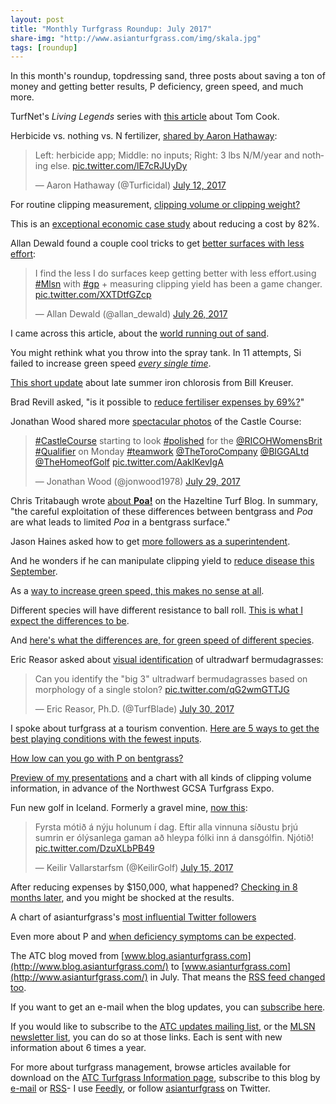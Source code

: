 ```yaml
---
layout: post
title: "Monthly Turfgrass Roundup: July 2017"
share-img: "http://www.asianturfgrass.com/img/skala.jpg"
tags: [roundup]
---
```


In this month's roundup, topdressing sand, three posts about saving a ton of money and getting better results, P deficiency, green speed, and much more.

TurfNet's *Living Legends* series with [this article](http://www.turfnet.com/blog/33/entry-1452-tom-cook-pioneered-the-turf-program-at-oregon-state-university/) about Tom Cook. 

Herbicide vs. nothing vs. N fertilizer, [shared by Aaron Hathaway](https://twitter.com/Turficidal/status/885163342150721536):

<blockquote class="twitter-tweet" data-lang="en"><p lang="en" dir="ltr">Left: herbicide app; Middle: no inputs; Right: 3 lbs N/M/year and nothing else. <a href="https://t.co/lE7cRJUyDy">pic.twitter.com/lE7cRJUyDy</a></p>&mdash; Aaron Hathaway (@Turficidal) <a href="https://twitter.com/Turficidal/status/885163342150721536">July 12, 2017</a></blockquote>
<script async src="//platform.twitter.com/widgets.js" charset="utf-8"></script>

For routine clipping measurement, [clipping volume or clipping weight?](http://www.asianturfgrass.com/2017-07-04-volume-or-weight/)

This is an [exceptional economic case study](http://www.asianturfgrass.com/2017-07-05-saving-82-percent-gsr/) about reducing a cost by 82%.

Allan Dewald found a couple cool tricks to get [better surfaces with less effort](https://twitter.com/allan_dewald/status/890323223186857984):

<blockquote class="twitter-tweet" data-lang="en"><p lang="en" dir="ltr">I find the less I do surfaces keep getting better with less effort.using <a href="https://twitter.com/hashtag/Mlsn?src=hash">#Mlsn</a> with <a href="https://twitter.com/hashtag/gp?src=hash">#gp</a> + measuring clipping yield has been a game changer. <a href="https://t.co/XXTDtfGZcp">pic.twitter.com/XXTDtfGZcp</a></p>&mdash; Allan Dewald (@allan_dewald) <a href="https://twitter.com/allan_dewald/status/890323223186857984">July 26, 2017</a></blockquote>
<script async src="//platform.twitter.com/widgets.js" charset="utf-8"></script>

I came across this article, about the [world running out of sand](http://www.newyorker.com/magazine/2017/05/29/the-world-is-running-out-of-sand).

You might rethink what you throw into the spray tank. In 11 attempts, Si failed to increase green speed [*every single time*](http://www.asianturfgrass.com/2017-07-06-rethink-throw-spray-tank-si/).

[This short update](http://turf.unl.edu/late-summer-yellowing-kentucky-bluegrass-and-creeping-bentgrass-0) about late summer iron chlorosis from Bill Kreuser.

Brad Revill asked, "is it possible to [reduce fertiliser expenses by 69%?](https://www.bradrevillturf.com/goingagainstthegrain/23/5/2017/mlsn-nikanti-gc-reducing-expenses-and-inputs-since-2016)" 

Jonathan Wood shared more [spectacular photos](https://twitter.com/jonwood1978/status/891307869018181632) of the Castle Course:

<blockquote class="twitter-tweet" data-lang="en"><p lang="en" dir="ltr"><a href="https://twitter.com/hashtag/CastleCourse?src=hash">#CastleCourse</a> starting to look <a href="https://twitter.com/hashtag/polished?src=hash">#polished</a> for the <a href="https://twitter.com/RICOHWomensBrit">@RICOHWomensBrit</a> <a href="https://twitter.com/hashtag/Qualifier?src=hash">#Qualifier</a> on Monday <a href="https://twitter.com/hashtag/teamwork?src=hash">#teamwork</a> <a href="https://twitter.com/TheToroCompany">@TheToroCompany</a> <a href="https://twitter.com/BIGGALtd">@BIGGALtd</a> <a href="https://twitter.com/TheHomeofGolf">@TheHomeofGolf</a> <a href="https://t.co/AaklKevIgA">pic.twitter.com/AaklKevIgA</a></p>&mdash; Jonathan Wood (@jonwood1978) <a href="https://twitter.com/jonwood1978/status/891307869018181632">July 29, 2017</a></blockquote>
<script async src="//platform.twitter.com/widgets.js" charset="utf-8"></script>

Chris Tritabaugh wrote [about **Poa!**](https://www.hazeltinenational.com/turf-blog/poa) on the Hazeltine Turf Blog. In summary, "the careful exploitation of these differences between bentgrass and *Poa* are what leads to limited *Poa* in a bentgrass surface."

Jason Haines asked how to get [more followers as a superintendent](http://www.asianturfgrass.com/2017-07-12-more-followers-as-supt-suggestion/). 

And he wonders if he can manipulate clipping yield to [reduce disease this September](http://www.turfhacker.com/2017/07/can-i-use-clipping-yield-to-prevent.html).

As a [way to increase green speed, this makes no sense at all](http://www.asianturfgrass.com/2017-07-14-si-does-this-make-sense-to-you/).

Different species will have different resistance to ball roll. [This is what I expect the differences to be](http://www.asianturfgrass.com/2017-07-16-species-ease-speed/).

And [here's what the differences are, for green speed of different species](http://www.asianturfgrass.com/2017-07-17-green-speed-joyplot/).

Eric Reasor asked about [visual identification](https://twitter.com/TurfBlade/status/891639881503518722) of ultradwarf bermudagrasses:

<blockquote class="twitter-tweet" data-lang="en"><p lang="en" dir="ltr">Can you identify the &quot;big 3&quot; ultradwarf bermudagrasses based on morphology of a single stolon? <a href="https://t.co/qG2wmGTTJG">pic.twitter.com/qG2wmGTTJG</a></p>&mdash; Eric Reasor, Ph.D. (@TurfBlade) <a href="https://twitter.com/TurfBlade/status/891639881503518722">July 30, 2017</a></blockquote>
<script async src="//platform.twitter.com/widgets.js" charset="utf-8"></script>

I spoke about turfgrass at a tourism convention. [Here are 5 ways to get the best playing conditions with the fewest inputs](http://www.asianturfgrass.com/2017-07-21-thailand-golf-paradise-seminar/).

[How low can you go with P on bentgrass?](http://www.asianturfgrass.com/2017-07-26-phosphorus-deficiency-photo/)

[Preview of my presentations](http://www.asianturfgrass.com/2017-07-27-coming-up-in-october/) and a chart with all kinds of clipping volume information, in advance of the Northwest GCSA Turfgrass Expo.

Fun new golf in Iceland. Formerly a gravel mine, [now this](https://twitter.com/KeilirGolf/status/886168517262938112):

<blockquote class="twitter-tweet" data-lang="en"><p lang="is" dir="ltr">Fyrsta mótið á nýju holunum í dag. Eftir alla vinnuna síðustu þrjú sumrin er ólýsanlega gaman að hleypa fólki inn á dansgólfin. Njótið! <a href="https://t.co/DzuXLbPB49">pic.twitter.com/DzuXLbPB49</a></p>&mdash; Keilir Vallarstarfsm (@KeilirGolf) <a href="https://twitter.com/KeilirGolf/status/886168517262938112">July 15, 2017</a></blockquote>
<script async src="//platform.twitter.com/widgets.js" charset="utf-8"></script>

After reducing expenses by $150,000, what happened? [Checking in 8 months later](http://www.asianturfgrass.com/2017-07-27-remember-this-checking-in-after-implementing-gp-mlsn/), and you might be shocked at the results.

A chart of asianturfgrass's [most influential Twitter followers](http://www.asianturfgrass.com/2017-07-30-atc-most-influential-followers/)

Even more about P and [when deficiency symptoms can be expected](http://www.asianturfgrass.com/2017-07-31-deficiency-symptoms-in-control-plots/).

The ATC blog moved from [www.blog.asianturfgrass.com](http://www.blog.asianturfgrass.com/) to [www.asianturfgrass.com](http://www.asianturfgrass.com/) in July. That means the [RSS feed changed too](http://www.asianturfgrass.com/2017-07-18-new-blog-update-rss/).

If you want to get an e-mail when the blog updates, you can [subscribe here](http://www.subscribepage.com/atc_blog_email).

If you would like to subscribe to the [ATC updates mailing list](http://www.subscribepage.com/atcupdate), or the [MLSN newsletter list](http://www.subscribepage.com/mlsn), you can do so at those links. Each is sent with new information about 6 times a year. 

For more about turfgrass management, browse articles available for download on the [ATC Turfgrass Information page](http://www.micahwoods.typepad.com/test_static/turf-information.html), subscribe to this blog by [e-mail](http://www.subscribepage.com/atc_blog_email) or [RSS](http://www.asianturfgrass.com/feed.xml)- I use [Feedly](http://cloud.feedly.com/#welcome), or follow [asianturfgrass](https://twitter.com/asianturfgrass) on Twitter.
